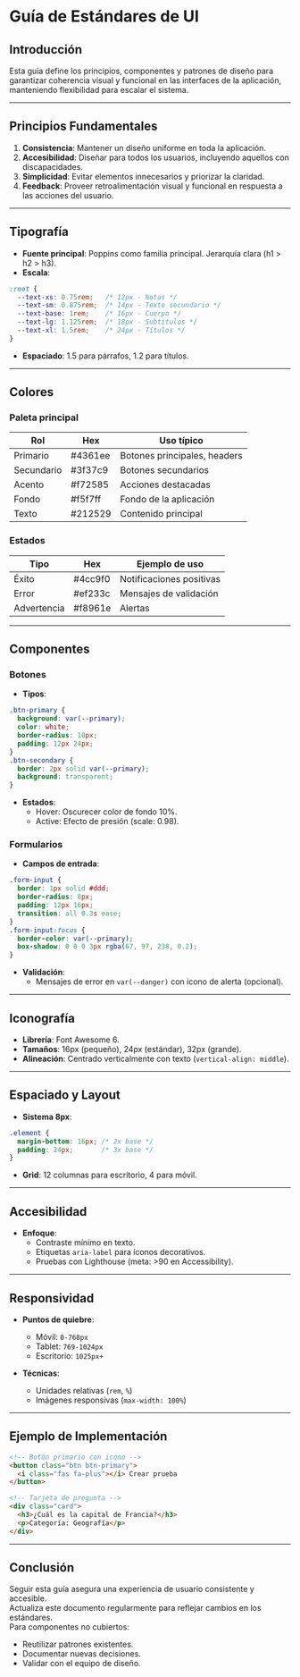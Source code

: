 
# Guía de Estándares de UI

## Introducción
Esta guía define los principios, componentes y patrones de diseño para garantizar coherencia visual y funcional en las interfaces de la aplicación, manteniendo flexibilidad para escalar el sistema.

---

## Principios Fundamentales
1. **Consistencia**: Mantener un diseño uniforme en toda la aplicación.  
2. **Accesibilidad**: Diseñar para todos los usuarios, incluyendo aquellos con discapacidades.  
3. **Simplicidad**: Evitar elementos innecesarios y priorizar la claridad.  
4. **Feedback**: Proveer retroalimentación visual y funcional en respuesta a las acciones del usuario.  

---

## Tipografía
- **Fuente principal**: Poppins como familia principal. Jerarquía clara (h1 > h2 > h3).
- **Escala**:

```css
:root {
  --text-xs: 0.75rem;   /* 12px - Notas */
  --text-sm: 0.875rem;  /* 14px - Texto secundario */
  --text-base: 1rem;    /* 16px - Cuerpo */
  --text-lg: 1.125rem;  /* 18px - Subtítulos */
  --text-xl: 1.5rem;    /* 24px - Títulos */
}
```

- **Espaciado**: 1.5 para párrafos, 1.2 para títulos.

---

## Colores

### Paleta principal

| Rol        | Hex      | Uso típico                       |
|------------|----------|----------------------------------|
| Primario   | #4361ee  | Botones principales, headers     |
| Secundario | #3f37c9  | Botones secundarios              |
| Acento     | #f72585  | Acciones destacadas              |
| Fondo      | #f5f7ff  | Fondo de la aplicación           |
| Texto      | #212529  | Contenido principal              |

### Estados

| Tipo        | Hex      | Ejemplo de uso            |
|-------------|----------|---------------------------|
| Éxito       | #4cc9f0  | Notificaciones positivas  |
| Error       | #ef233c  | Mensajes de validación    |
| Advertencia | #f8961e  | Alertas                   |

---

## Componentes

### Botones

- **Tipos**:

```css
.btn-primary {
  background: var(--primary);
  color: white;
  border-radius: 10px;
  padding: 12px 24px;
}
.btn-secondary {
  border: 2px solid var(--primary);
  background: transparent;
}
```

- **Estados**:
  - Hover: Oscurecer color de fondo 10%.
  - Active: Efecto de presión (scale: 0.98).

### Formularios

- **Campos de entrada**:

```css
.form-input {
  border: 1px solid #ddd;
  border-radius: 8px;
  padding: 12px 16px;
  transition: all 0.3s ease;
}
.form-input:focus {
  border-color: var(--primary);
  box-shadow: 0 0 0 3px rgba(67, 97, 238, 0.2);
}
```

- **Validación**:
  - Mensajes de error en `var(--danger)` con icono de alerta (opcional).

---

## Iconografía
- **Librería**: Font Awesome 6.  
- **Tamaños**: 16px (pequeño), 24px (estándar), 32px (grande).  
- **Alineación**: Centrado verticalmente con texto (`vertical-align: middle`).  

---

## Espaciado y Layout

- **Sistema 8px**:

```css
.element {
  margin-bottom: 16px; /* 2x base */
  padding: 24px;       /* 3x base */
}
```

- **Grid**: 12 columnas para escritorio, 4 para móvil.

---

## Accesibilidad
- **Enfoque**:
  - Contraste mínimo en texto.
  - Etiquetas `aria-label` para íconos decorativos.
  - Pruebas con Lighthouse (meta: >90 en Accessibility).

---

## Responsividad

- **Puntos de quiebre**:
  - Móvil: `0-768px`
  - Tablet: `769-1024px`
  - Escritorio: `1025px+`

- **Técnicas**:
  - Unidades relativas (`rem`, `%`)
  - Imágenes responsivas (`max-width: 100%`)

---

## Ejemplo de Implementación

```html
<!-- Botón primario con icono -->
<button class="btn btn-primary">
  <i class="fas fa-plus"></i> Crear prueba
</button>
```

```html
<!-- Tarjeta de pregunta -->
<div class="card">
  <h3>¿Cuál es la capital de Francia?</h3>
  <p>Categoría: Geografía</p>
</div>
```

---

## Conclusión

Seguir esta guía asegura una experiencia de usuario consistente y accesible.  
Actualiza este documento regularmente para reflejar cambios en los estándares.  
Para componentes no cubiertos:

- Reutilizar patrones existentes.
- Documentar nuevas decisiones.
- Validar con el equipo de diseño.
